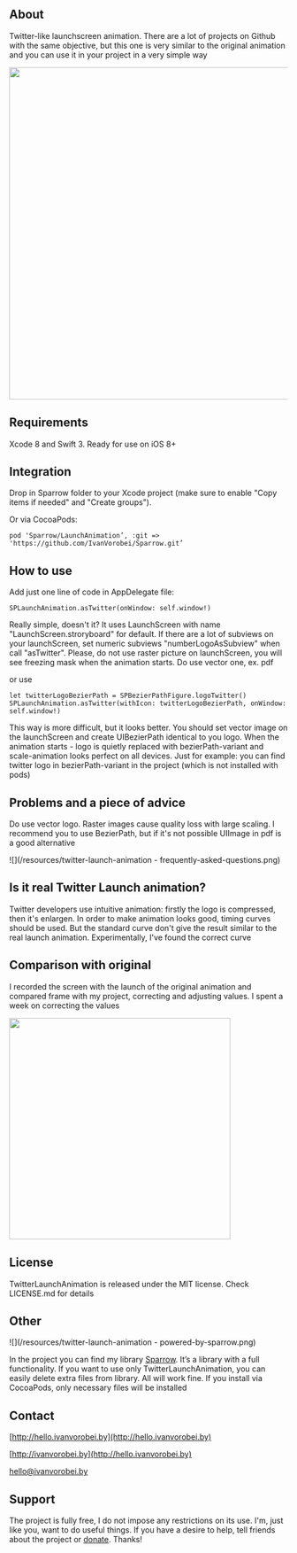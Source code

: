 

## About
Twitter-like launchscreen animation. There are a lot of projects on Github with the same objective, but this one is very similar to the original animation and you can use it in your project in a very simple way

<img src="https://raw.githubusercontent.com/IvanVorobei/TwitterLaunchAnimation/master/resources/twitter-launch-animation - mockup_preview.gif" width="600">

## Requirements
Xcode 8 and Swift 3. Ready for use on iOS 8+

## Integration

Drop in Sparrow folder to your Xcode project (make sure to enable "Copy items if needed" and "Create groups").

Or via CocoaPods:
    
    pod 'Sparrow/LaunchAnimation’, :git => 'https://github.com/IvanVorobei/Sparrow.git’

## How to use
Add just one line of code in AppDelegate file:

	SPLaunchAnimation.asTwitter(onWindow: self.window!)

Really simple, doesn't it? It uses LaunchScreen with name "LaunchScreen.stroryboard" for default. If there are a lot of subviews on your launchScreen, set numeric subviews "numberLogoAsSubview" when call "asTwitter". Please, do not use raster picture on launchScreen, you will see freezing mask when the animation starts. Do use vector one, ex. pdf

or use 

	let twitterLogoBezierPath = SPBezierPathFigure.logoTwitter()
    SPLaunchAnimation.asTwitter(withIcon: twitterLogoBezierPath, onWindow: self.window!)

This way is more difficult, but it looks better. You should set vector image on the launchScreen and create UIBezierPath identical to you logo. When the animation starts - logo is quietly replaced with bezierPath-variant and scale-animation looks perfect on all devices. Just for example: you can find twitter logo in bezierPath-variant in the project (which is not installed with pods)

## Problems and a piece of advice
Do use vector logo. Raster images cause quality loss with large scaling. I recommend you to use BezierPath, but if it's not possible UIImage in pdf is a good alternative

![](/resources/twitter-launch-animation - frequently-asked-questions.png)

## Is it real Twitter Launсh animation?
Twitter developers use intuitive animation: firstly the logo is compressed, then it's enlargen. In order to make animation looks good, timing curves should be used. But the standard curve don't give the result similar to the real launch animation. Experimentally, I've found the correct curve

## Comparison with original
I recorded the screen with the launch of the original animation and compared frame with my project, correcting and adjusting values. I spent a week on correcting the values

<img src="https://raw.githubusercontent.com/IvanVorobei/TwitterLaunchAnimation/master/resources/twitter-launch-animation - compare.gif" width="400"> 

## License
TwitterLaunchAnimation is released under the MIT license. Check LICENSE.md for details

## Other
![](/resources/twitter-launch-animation - powered-by-sparrow.png)

In the project you can find my library [Sparrow](https://github.com/IvanVorobei/Sparrow). It’s a library with a full functionality. If you want to use only TwitterLaunchAnimation, you can easily delete extra files from library. All will work fine. If you install via CocoaPods, only necessary files will be installed

## Contact
 
[http://hello.ivanvorobei.by](http://hello.ivanvorobei.by)

[http://ivanvorobei.by](http://hello.ivanvorobei.by)

hello@ivanvorobei.by

## Support
The project is fully free, I do not impose any restrictions on its use. I'm, just like you, want to do useful things. If you have a desire to help, tell friends about the project or [donate](http://ivanvorobei.by/donate). Thanks!
